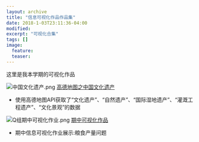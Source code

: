 ```yaml
---
layout: archive
title: "信息可视化作品作品集"
date: 2018-1-03T23:11:36-04:00
modified:
excerpt: "可视化合集"
tags: []
image: 
  feature:
  teaser:
---
```

这里是我本学期的可视化作品

![中国文化遗产.png](https://i.loli.net/2018/01/07/5a51ccfda4844.png)
[高德地图之中国文化遗产](https://github.com/Amadues/Amadues.github.io/tree/master/legacy/index.html)
-  使用高德地图API获取了“文化遗产”、“自然遗产”、“国际湿地遗产”、“灌溉工程遗产”、“文化景观”的数据

![Q组期中可视化作业.png](https://s1.ax1x.com/2018/01/06/pEiUnP.jpg)
[期中可视化作品](https://Amadues.github.io/infovis/O组可视化/)
-  期中信息可视化作业展示:粮食产量问题

